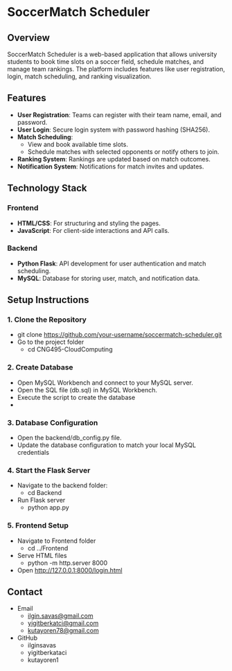 # SoccerMatch Scheduler

## Overview
SoccerMatch Scheduler is a web-based application that allows university students to book time slots on a soccer field, schedule matches, and manage team rankings. The platform includes features like user registration, login, match scheduling, and ranking visualization.

## Features
- **User Registration**: Teams can register with their team name, email, and password.
- **User Login**: Secure login system with password hashing (SHA256).
- **Match Scheduling**:
  - View and book available time slots.
  - Schedule matches with selected opponents or notify others to join.
- **Ranking System**: Rankings are updated based on match outcomes.
- **Notification System**: Notifications for match invites and updates.

## Technology Stack
### Frontend
- **HTML/CSS**: For structuring and styling the pages.
- **JavaScript**: For client-side interactions and API calls.

### Backend
- **Python Flask**: API development for user authentication and match scheduling.
- **MySQL**: Database for storing user, match, and notification data.


## Setup Instructions

### 1. Clone the Repository
- git clone https://github.com/your-username/soccermatch-scheduler.git
- Go to the project folder
  - cd CNG495-CloudComputing

### 2. Create Database
- Open MySQL Workbench and connect to your MySQL server.
- Open the SQL file (db.sql) in MySQL Workbench.
- Execute the script to create the database
- 
### 3. Database Configuration
- Open the backend/db_config.py file.
- Update the database configuration to match your local MySQL credentials

### 4. Start the Flask Server
- Navigate to the backend folder:
    - cd Backend
- Run Flask server
    - python app.py
### 5. Frontend Setup
- Navigate to Frontend folder
  - cd ../Frontend
- Serve HTML files
  - python -m http.server 8000
- Open http://127.0.0.1:8000/login.html 

## Contact
- Email
  - ilgin.savas@gmail.com
  - yigitberkatci@gmail.com
  - kutayoren78@gmail.com
- GitHub
  - ilginsavas
  - yigitberkataci
  - kutayoren1